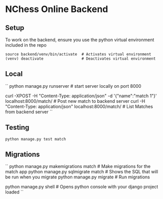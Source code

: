 # NChess Online Backend

## Setup

To work on the backend, ensure you use the python virtual environment included in the repo

``
source backend/venv/bin/activate  # Activates virtual environment
(venv) deactivate                 # Deactivates virtual environment
``

## Local

``
python manage.py runserver # start server locally on port 8000

curl -XPOST -H "Content-Type: application/json" -d '{"name":"match 1"}' localhost:8000/match/ # Post new match to backend server
curl -H "Content-Type: application/json" localhost:8000/match/                                # List Matches from backend server
``

## Testing

``
python manage.py test match
``

## Migrations

``
python manage.py makemigrations match # Make migrations for the match app
python manage.py sqlmigrate match     # Shows the SQL that will be run when you migrate
python manage.py migrate              # Run migrations

python manage.py shell                # Opens python console with your django project loaded
``